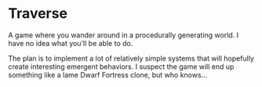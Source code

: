# Traverse

A game where you wander around in a procedurally generating world. I have no idea what you'll be able to do.

The plan is to implement a lot of relatively simple systems that will hopefully create interesting emergent behaviors. I suspect the game will end up something like a lame Dwarf Fortress clone, but who knows...
